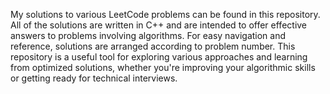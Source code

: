 My solutions to various LeetCode problems can be found in this repository. All of the solutions are written in C++ and are intended to offer effective answers to problems involving algorithms. For easy navigation and reference, solutions are arranged according to problem number. This repository is a useful tool for exploring various approaches and learning from optimized solutions, whether you're improving your algorithmic skills or getting ready for technical interviews.
